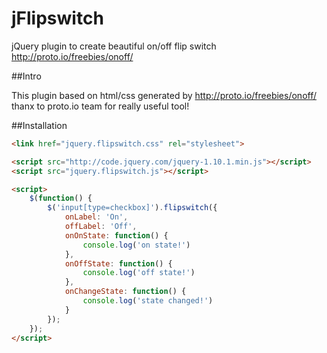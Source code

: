 jFlipswitch
===========

jQuery plugin to create beautiful on/off flip switch http://proto.io/freebies/onoff/


##Intro

This plugin based on html/css generated by http://proto.io/freebies/onoff/ thanx to proto.io team for really useful tool!

##Installation

```html
<link href="jquery.flipswitch.css" rel="stylesheet">

<script src="http://code.jquery.com/jquery-1.10.1.min.js"></script>
<script src="jquery.flipswitch.js"></script>

<script>
    $(function() {
        $('input[type=checkbox]').flipswitch({
            onLabel: 'On',
            offLabel: 'Off',
            onOnState: function() { 
                console.log('on state!') 
            },
            onOffState: function() {
                console.log('off state!')
            },
            onChangeState: function() {
                console.log('state changed!')
            }
        });
    });		
</script>
```
